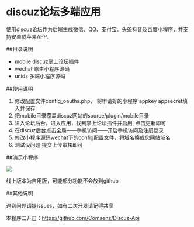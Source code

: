 # discuz论坛多端应用

使用discuz论坛作为后端生成微信、QQ、支付宝、头条抖音及百度小程序，并支持安卓或苹果APP.

##目录说明

-  mobile discuz掌上论坛插件
-   wechat 原生小程序源码
-   unidz  多端小程序源码

##使用说明

1. 修改配置文件config_oauths.php， 将申请好的小程序 appkey appsecret填入并保存
2. 把mobile目录覆盖discuz网站的source/plugin/mobile目录
3. 进入论坛后台，进入应用，找到掌上论坛插件并启用, 点击更新即可
4. 在discuz后台点击全局——手机访问——开启手机访问及注册登录
5. 修改小程序源码wechat下的config配置文件，将域名换成您网站域名
6. 测试没问题 提交上传审核即可
 
##演示小程序

![](https://www.minapper.com/doc/server/../Public/Uploads/2020-06-01/5ed48e863f86c.jpg)

线上版本为自用版，可能部分功能不会放到github

##其他说明

遇到问题请提issues，如有二次开发请记得共享

本程序二开自：https://github.com/Comsenz/Discuz-Api

